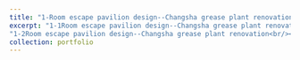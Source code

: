 ```yaml
---
title: "1-Room escape pavilion design--Changsha grease plant renovation"
excerpt: "1-1Room escape pavilion design--Changsha grease plant renovation<br/><img src='/images/1-1Room escape pavilion design--Changsha grease plant renovation.jpg'>"
"1-2Room escape pavilion design--Changsha grease plant renovation<br/><img src='/images/1-2Room escape pavilion design--Changsha grease plant renovation.jpg'>"
collection: portfolio
---
```


